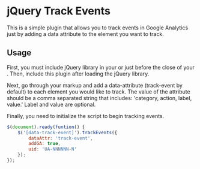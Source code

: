 # jQuery Track Events

This is a simple plugin that allows you to track events in Google Analytics just by adding a data attribute to the element you want to track.

## Usage

First, you must include jQuery library in your <head> or just before the close of your <body>. Then, include this plugin after loading the jQuery library.

Next, go through your markup and add a data-attribute (track-event by default) to each element you would like to track. The value of the attribute should be a comma separated string that includes: 'category, action, label, value.' Label and value are optional.

Finally, you need to initialize the script to begin tracking events.

```javascript
$(document).ready(funtion() {
	$('[data-track-event]').trackEvents({
		dataAttr: 'track-event',
		addGA: true,
		uid: 'UA-NNNNNN-N'
	});
});
```